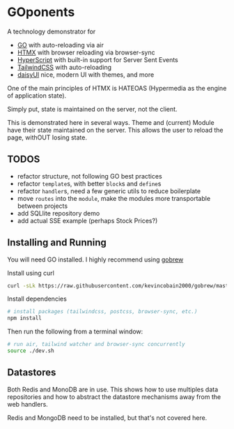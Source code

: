 # GOponents

A technology demonstrator for

* [GO](https://go.dev) with auto-reloading via air
* [HTMX](https://htmx.org) with browser reloading via browser-sync
* [HyperScript](https://hyperscript.org) with built-in support for Server Sent Events
* [TailwindCSS](https://tailwindcss.com) with auto-reloading
* [daisyUI](https://daisyUI.com) nice, modern UI with themes, and more

One of the main principles of HTMX is HATEOAS (Hypermedia as the engine of application state).

Simply put, state is maintained on the server, not the client.

This is demonstrated here in several ways. Theme and (current) Module have their state maintained on the server. This allows the user to reload the page, withOUT losing state.

## TODOS

* refactor structure, not following GO best practices
* refactor `template`s, with better `block`s and `define`s
* refactor `handler`s, need a few generic utils to reduce boilerplate
* move `routes` into the `module`, make the modules more transportable between projects
* add SQLlite repository demo
* add actual SSE example (perhaps Stock Prices?)

## Installing and Running

You will need GO installed. I highly recommend using [gobrew](<https://github.com/kevincobain2000/gobrew>)

Install using curl

``` zsh
curl -sLk https://raw.githubusercontent.com/kevincobain2000/gobrew/master/git.io.sh | sh
```

Install dependencies

``` zsh
# install packages (tailwindcss, postcss, browser-sync, etc.)
npm install
```

Then run the following from a terminal window:

``` zsh
# run air, tailwind watcher and browser-sync concurrently
source ./dev.sh
```

## Datastores

Both Redis and MonoDB are in use. This shows how to use multiples data repositories and how to abstract the datastore mechanisms away from the web handlers.

Redis and MongoDB need to be installed, but that's not covered here.
